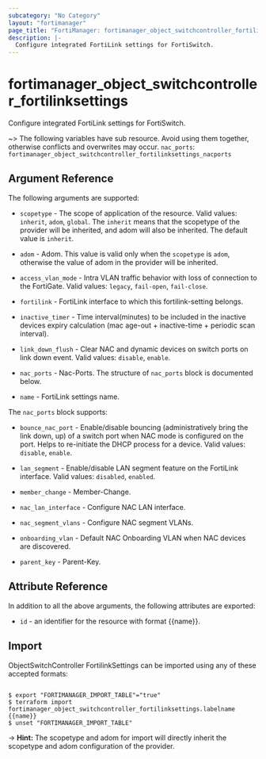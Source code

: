 ```yaml
---
subcategory: "No Category"
layout: "fortimanager"
page_title: "FortiManager: fortimanager_object_switchcontroller_fortilinksettings"
description: |-
  Configure integrated FortiLink settings for FortiSwitch.
---
```


# fortimanager_object_switchcontroller_fortilinksettings
Configure integrated FortiLink settings for FortiSwitch.

~> The following variables have sub resource. Avoid using them together, otherwise conflicts and overwrites may occur.
`nac_ports`: `fortimanager_object_switchcontroller_fortilinksettings_nacports`



## Argument Reference


The following arguments are supported:

* `scopetype` - The scope of application of the resource. Valid values: `inherit`, `adom`, `global`. The `inherit` means that the scopetype of the provider will be inherited, and adom will also be inherited. The default value is `inherit`.
* `adom` - Adom. This value is valid only when the `scopetype` is `adom`, otherwise the value of adom in the provider will be inherited.

* `access_vlan_mode` - Intra VLAN traffic behavior with loss of connection to the FortiGate. Valid values: `legacy`, `fail-open`, `fail-close`.

* `fortilink` - FortiLink interface to which this fortilink-setting belongs.
* `inactive_timer` - Time interval(minutes) to be included in the inactive devices expiry calculation (mac age-out + inactive-time + periodic scan interval).
* `link_down_flush` - Clear NAC and dynamic devices on switch ports on link down event. Valid values: `disable`, `enable`.

* `nac_ports` - Nac-Ports. The structure of `nac_ports` block is documented below.
* `name` - FortiLink settings name.

The `nac_ports` block supports:

* `bounce_nac_port` - Enable/disable bouncing (administratively bring the link down, up) of a switch port when NAC mode is configured on the port. Helps to re-initiate the DHCP process for a device. Valid values: `disable`, `enable`.

* `lan_segment` - Enable/disable LAN segment feature on the FortiLink interface. Valid values: `disabled`, `enabled`.

* `member_change` - Member-Change.
* `nac_lan_interface` - Configure NAC LAN interface.
* `nac_segment_vlans` - Configure NAC segment VLANs.
* `onboarding_vlan` - Default NAC Onboarding VLAN when NAC devices are discovered.
* `parent_key` - Parent-Key.


## Attribute Reference

In addition to all the above arguments, the following attributes are exported:
* `id` - an identifier for the resource with format {{name}}.

## Import

ObjectSwitchController FortilinkSettings can be imported using any of these accepted formats:
```

$ export "FORTIMANAGER_IMPORT_TABLE"="true"
$ terraform import fortimanager_object_switchcontroller_fortilinksettings.labelname {{name}}
$ unset "FORTIMANAGER_IMPORT_TABLE"
```
-> **Hint:** The scopetype and adom for import will directly inherit the scopetype and adom configuration of the provider.
